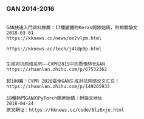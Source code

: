 #
```

```
### GAN 2014-2016
```

```
```
GAN快速入門資料推薦：17種變體的Keras開原始碼，附相關論文
2018-03-01 
https://kknews.cc/news/ox2vlpm.html
```
```
https://kknews.cc/tech/j4l8p9p.html
```
###
```
生成对抗网络系列——CVPR2019中的图像转化GAN
https://zhuanlan.zhihu.com/p/67532362
```
```
超100篇！CVPR 2020最全GAN生成对抗网络论文汇总！
https://zhuanlan.zhihu.com/p/149265933
```
```
18種熱門GAN的PyTorch開原始碼｜附論文地址
2018-04-24
原文網址：https://kknews.cc/code/8lz8xje.html
```
